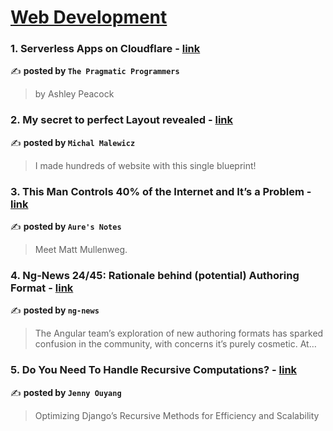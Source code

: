 
<h1><a href=https://medium.com/tag/web-development/recommended target="_blank" rel="noopener noreferrer">Web Development</a></h1>
<h3>1. Serverless Apps on Cloudflare - <a href="https://medium.com/pragmatic-programmers/serverless-apps-on-cloudflare-4fa1aad15aea" target="_blank" rel="noopener noreferrer">link</a></h3>

✍️ **posted by `The Pragmatic Programmers`**

<blockquote>by Ashley Peacock</blockquote>

<h3>2. My secret to perfect Layout revealed - <a href="https://medium.com/@michalmalewicz/my-secret-to-perfect-layout-revealed-33183f25e49c" target="_blank" rel="noopener noreferrer">link</a></h3>

✍️ **posted by `Michal Malewicz`**

<blockquote>I made hundreds of website with this single blueprint!</blockquote>

<h3>3. This Man Controls 40% of the Internet and It’s a Problem - <a href="https://medium.com/notes-and-theories/this-man-controls-40-of-the-internet-and-its-a-problem-1b37a66e6185" target="_blank" rel="noopener noreferrer">link</a></h3>

✍️ **posted by `Aure's Notes`**

<blockquote>Meet Matt Mullenweg.</blockquote>

<h3>4. Ng-News 24/45: Rationale behind (potential) Authoring Format - <a href="https://medium.com/ng-news/ng-news-24-45-rationale-behind-potential-authoring-format-baea5dbb997c" target="_blank" rel="noopener noreferrer">link</a></h3>

✍️ **posted by `ng-news`**

<blockquote>The Angular team’s exploration of new authoring formats has sparked confusion in the community, with concerns it’s purely cosmetic. At…</blockquote>

<h3>5. Do You Need To Handle Recursive Computations? - <a href="https://medium.com/code-like-a-girl/do-you-need-to-handle-recursive-computations-fb3bb5f5e633" target="_blank" rel="noopener noreferrer">link</a></h3>

✍️ **posted by `Jenny Ouyang`**

<blockquote>Optimizing Django’s Recursive Methods for Efficiency and Scalability</blockquote>

